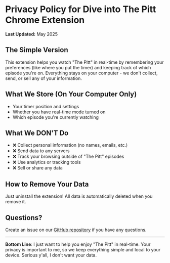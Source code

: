 # Privacy Policy for Dive into The Pitt Chrome Extension

**Last Updated:** May 2025

## The Simple Version

This extension helps you watch "The Pitt" in real-time by remembering your preferences (like where you put the timer) and keeping track of which episode you're on. Everything stays on your computer - we don't collect, send, or sell any of your information.

## What We Store (On Your Computer Only)

- Your timer position and settings
- Whether you have real-time mode turned on
- Which episode you're currently watching

## What We DON'T Do

- ❌ Collect personal information (no names, emails, etc.)
- ❌ Send data to any servers
- ❌ Track your browsing outside of "The Pitt" episodes
- ❌ Use analytics or tracking tools
- ❌ Sell or share any data

## How to Remove Your Data

Just uninstall the extension! All data is automatically deleted when you remove it.

## Questions?

Create an issue on our [GitHub repository](https://github.com/avibagla/dive-into-the-pitt-extension) if you have any questions.

---

**Bottom Line**: I just want to help you enjoy "The Pitt" in real-time. Your privacy is important to me, so we keep everything simple and local to your device. Serious y'all, I don't want your data.